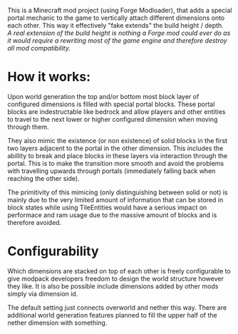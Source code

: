 This is a Minecraft mod project (using Forge Modloader), that adds a special portal mechanic to the game to vertically attach different dimensions onto each other.
This way it effectively "fake extends" the build height / depth.  
_A real extension of the build height is nothing a Forge mod could ever do as it would require a rewriting most of the game engine and therefore destroy all mod compatibility._

# How it works:
Upon world generation the top and/or bottom most block layer of configured dimensions is filled with special portal blocks.
These portal blocks are indestructable like bedrock and allow players and other entities to travel to the next lower or higher configured dimension when moving through them.

They also mimic the existence (or non existence) of solid blocks in the first two layers adjacent to the portal in the other dimension.
This includes the abillity to break and place blocks in these layers via interaction through the portal.
This is to make the transition more smooth and avoid the problems with travelling upwards through portals (immediately falling back when reaching the other side).

The primitivity of this mimicing (only distinguishing between solid or not) is mainly due to the very limited amount of information that can be stored in block states while using TileEntities would have a serious impact on performace and ram usage due to the massive amount of blocks and is therefore avoided.

# Configurability
Which dimensions are stacked on top of each other is freely configurable to give modpack developers freedom to design the world structure however they like. It is also be possible include dimensions added by other mods simply via dimension id.

The default setting just connects overworld and nether this way. There are additional world generation features planned to fill the upper half of the nether dimension with something.

